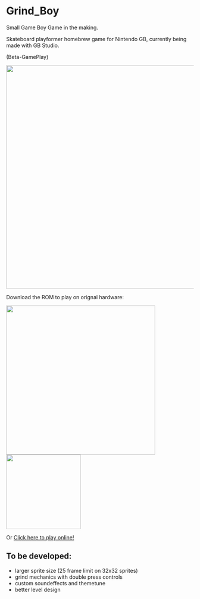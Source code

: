 # Grind_Boy
Small Game Boy Game in the making.

Skateboard playformer homebrew game for Nintendo GB, currently being made with GB Studio.

(Beta-GamePlay)
<p float="left">
  <img src="assets/git/preview.gif" width="600" />
</p>

Download the ROM to play on orignal hardware:

<p float="left">
  <img src="assets/Consoles/GBC.gif" width="400" />
  <img src="assets/Conseles/SNES.gif" width="200" />
</p>

Or [Click here to play online!](https://shellywell123.github.io/Grind_Boy/build/web/index.html)

## To be developed:

 - larger sprite size (25 frame limit on 32x32 sprites)
 - grind mechanics with double press controls
 - custom soundeffects and themetune
 - better level design
